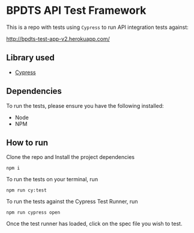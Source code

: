 # BPDTS API Test Framework

This is a repo with tests using `Cypress` to run API integration tests against:

http://bpdts-test-app-v2.herokuapp.com/

## Library used

- [Cypress](https://www.cypress.io/)

## Dependencies

To run the tests, please ensure you have the following installed:

- Node
- NPM

## How to run

Clone the repo and Install the project dependencies

`npm i`

To run the tests on your terminal, run

`npm run cy:test`

To run the tests against the Cypress Test Runner, run

`npm run cypress open`

Once the test runner has loaded, click on the spec file you wish to test.
